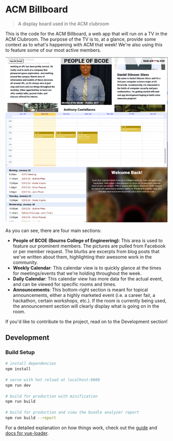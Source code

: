 # ACM Billboard

> A display board used in the ACM clubroom

This is the code for the ACM Billboard, a web app that will run on a TV in the ACM Clubroom. The purpose of the TV is to, at a glance, provide some context as to what's happening with ACM that week! We're also using this to feature some of our most active members.

![A preview of the ACM Billboard](./billboard.png)

As you can see, there are four main sections:

* **People of BCOE (Bourns College of Engineering)**: This area is used to feature our prominent members. The pictures are pulled from Facebook or per member request. The blurbs are excerpts from blog posts that we've written about them, highlighting their awesome work in the community.
* **Weekly Calendar**: This calendar view is to quickly glance at the times for meetings/events that we're holding throughout the week.
* **Daily Calendar**: This calendar view has more data for the actual event, and can be viewed for specific rooms and times.
* **Announcements**: This bottom-right section is meant for topical announcements, either a highly marketed event (i.e. a career fair, a hackathon, certain workshops, etc.). If the room is currently being used, the announcement section will clearly display what is going on in the room.

If you'd like to contribute to the project, read on to the Development section!

## Development

### Build Setup

```bash
# install dependencies
npm install

# serve with hot reload at localhost:8080
npm run dev

# build for production with minification
npm run build

# build for production and view the bundle analyzer report
npm run build --report
```

For a detailed explanation on how things work, check out the [guide](http://vuejs-templates.github.io/webpack/) and [docs for vue-loader](http://vuejs.github.io/vue-loader).
